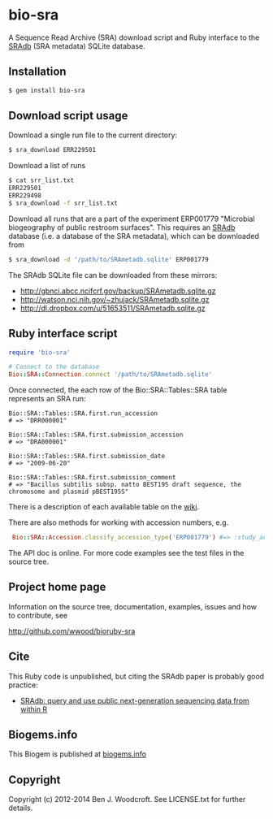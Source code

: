 # bio-sra

A Sequence Read Archive (SRA) download script and Ruby interface to the [SRAdb](ncbi.nlm.nih.gov/pmc/articles/PMC3560148/) (SRA metadata) SQLite database.

## Installation

```sh
$ gem install bio-sra
```

## Download script usage

Download a single run file to the current directory:
```sh
$ sra_download ERR229501
```

Download a list of runs
```sh
$ cat srr_list.txt
ERR229501
ERR229498
$ sra_download -f srr_list.txt
```

Download all runs that are a part of the experiment ERP001779 "Microbial biogeography of public restroom surfaces". This requires an [SRAdb](http://www.bioconductor.org/packages/release/bioc/html/SRAdb.html) database (i.e. a database of the SRA metadata), which can be downloaded from 
```sh
$ sra_download -d '/path/to/SRAmetadb.sqlite' ERP001779
```
The SRAdb SQLite file can be downloaded from these mirrors:
* http://gbnci.abcc.ncifcrf.gov/backup/SRAmetadb.sqlite.gz
* http://watson.nci.nih.gov/~zhujack/SRAmetadb.sqlite.gz
* http://dl.dropbox.com/u/51653511/SRAmetadb.sqlite.gz

## Ruby interface script

```ruby
require 'bio-sra'

# Connect to the database
Bio::SRA::Connection.connect '/path/to/SRAmetadb.sqlite'
```
Once connected, the each row of the Bio::SRA::Tables::SRA table represents an SRA run:
```
Bio::SRA::Tables::SRA.first.run_accession
# => "DRR000001"

Bio::SRA::Tables::SRA.first.submission_accession
# => "DRA000001"

Bio::SRA::Tables::SRA.first.submission_date
# => "2009-06-20"

Bio::SRA::Tables::SRA.first.submission_comment
# => "Bacillus subtilis subsp. natto BEST195 draft sequence, the chromosome and plasmid pBEST195S"
```
There is a description of each available table on the [wiki](https://github.com/wwood/bioruby-sra/wiki).

There are also methods for working with accession numbers, e.g.
```ruby
 Bio::SRA::Accession.classify_accession_type('ERP001779') #=> :study_accession
```

The API doc is online. For more code examples see the test files in
the source tree.

## Project home page

Information on the source tree, documentation, examples, issues and
how to contribute, see

  http://github.com/wwood/bioruby-sra

## Cite

This Ruby code is unpublished, but citing the SRAdb paper is probably good practice:

* [SRAdb: query and use public next-generation sequencing data from within R](dx.doi.org/10.1186/1471-2105-14-19)

## Biogems.info

This Biogem is published at [biogems.info](http://biogems.info/index.html)

## Copyright

Copyright (c) 2012-2014 Ben J. Woodcroft. See LICENSE.txt for further details.

